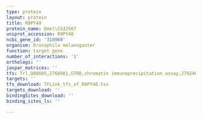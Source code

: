 ```yaml
---
type: protein
layout: protein
title: R9PY48
protein_name: Dmel\CG32507
uniprot_accession: R9PY48
ncbi_gene_id: '318060'
organism: Drosophila melanogaster
function: target gene
number_of_interactions: '1'
orthologs: ''
jaspar_matrices: ''
tfs: Trl,Q08605,2768981,GTRD,chromatin immunoprecipitation assay,27924024%5Buid%5D,No
targets: ''
tfs_download: TFLink_tfs_of_R9PY48.tsv
targets_download: ''
bindingSites_download: ''
binding_sites_ls: ''

---
```

